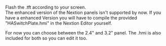 Flash the .tft according to your screen.  
The enhanced version of the Nextion panels isn't supported by now. 
If you have a enhanced Version you will have to compile the provided "HASwitchPlate.hmi" in the Nextion Editor yourself.

For now you can choose between the 2.4" and 3.2" panel. 
The .hmi is also included for both so you can edit it too. 
